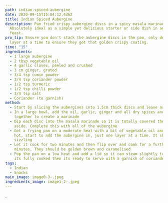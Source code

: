 ```yaml
---
path: indian-spiced-aubergine
date: 2020-09-15T15:04:12.436Z
title: Indian Spiced Aubergine
description: Pan fried crispy aubergine discs in a spicy masala marinade.
  Absolutely ideal as a simple yet delicious starter or side dish in an Indian
  feast.
pro_tip: Ensure you don't stack the aubergine discs in the pan, only do one
  layer at a time to ensure they get that golden crispy coating.
time: "15"
ingredients:
  - 1 large aubergine
  - 2 tbsp vegetable oil
  - 4 garlic cloves, peeled and crushed
  - 3 cm ginger, grated
  - 3/4 tsp cumin powder
  - 3/4 tsp coriander powder
  - 1/2 tsp turmeric
  - 1/2 tsp chilli powder
  - 3/4 tsp salt
  - Coriander (to garnish)
method:
  - Start by slicing the aubergines into 1.5cm thick discs and leave aside
  - In a large bowl, add the oil, garlic, ginger and all dry spices and mix
    together to create a marinade
  - Dip each disc into the masala marinade so it is totally covered then leave
    aside. Complete this with all of the aubergine
  - Get a frying pan on a moderate heat with a bit of vegetable oil and once
    hot, start to add the aubergine in, just one layer at a time. It should be
    sizzling
  - Let it cook for two minutes and then flip over and cook for a further two
    minutes. They should be golden brown and caramelised
  - Pop the pan on a low heat and add a lid so it can steam slightly to ensure
    its fully cooked then its ready to serve with a garnish of coriander
tags:
  - Indian
  - Snacks
main_image: image0-3-.jpeg
ingredients_image: image1-2-.jpeg
---
```

.